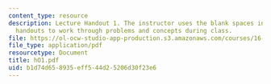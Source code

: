 ```yaml
---
content_type: resource
description: Lecture Handout 1. The instructor uses the blank spaces in these lecture
  handouts to work through problems and concepts during class.
file: https://ol-ocw-studio-app-production.s3.amazonaws.com/courses/16-30-estimation-and-control-of-aerospace-systems-spring-2004/b1d74d658935eff544d25206d30f23e6_hO1.pdf
file_type: application/pdf
resourcetype: Document
title: hO1.pdf
uid: b1d74d65-8935-eff5-44d2-5206d30f23e6
---
```

